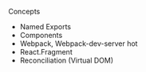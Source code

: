 Concepts
  - Named Exports
  - Components
  - Webpack, Webpack-dev-server hot
  - React.Fragment
  - Reconciliation (Virtual DOM)